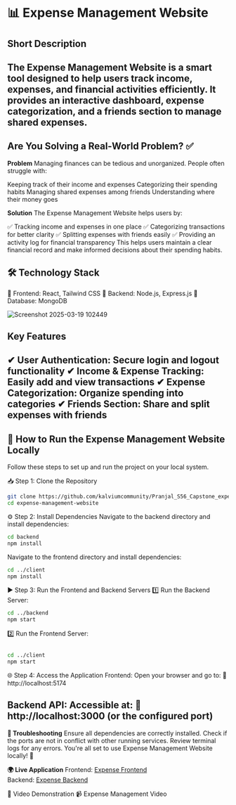 # 📊 Expense Management Website
## Short Description
The Expense Management Website is a smart tool designed to help users track income, expenses, and financial activities efficiently. It provides an interactive dashboard, expense categorization, and a friends section to manage shared expenses.
---
## Are You Solving a Real-World Problem? ✅
**Problem**
Managing finances can be tedious and unorganized. People often struggle with:

Keeping track of their income and expenses
Categorizing their spending habits
Managing shared expenses among friends
Understanding where their money goes

**Solution**
The Expense Management Website helps users by:

✅ Tracking income and expenses in one place
✅ Categorizing transactions for better clarity
✅ Splitting expenses with friends easily
✅ Providing an activity log for financial transparency
This helps users maintain a clear financial record and make informed decisions about their spending habits.

## 🛠️ Technology Stack
🔹 Frontend: React, Tailwind CSS
🔹 Backend: Node.js, Express.js
🔹 Database: MongoDB

![Screenshot 2025-03-19 102449](https://github.com/user-attachments/assets/1ac4f87e-6f1f-46f5-a75d-d529eeb1b6fe)


## Key Features
✔ User Authentication: Secure login and logout functionality
✔ Income & Expense Tracking: Easily add and view transactions
✔ Expense Categorization: Organize spending into categories
✔ Friends Section: Share and split expenses with friends
--- 

## 🚀 How to Run the Expense Management Website Locally
Follow these steps to set up and run the project on your local system.

📥 Step 1: Clone the Repository
```sh
git clone https://github.com/kalviumcommunity/Pranjal_S56_Capstone_expense_management.git
cd expense-management-website
```

⚙ Step 2: Install Dependencies
Navigate to the backend directory and install dependencies:

```sh
cd backend
npm install
```
Navigate to the frontend directory and install dependencies:
```sh
cd ../client
npm install
```
▶ Step 3: Run the Frontend and Backend Servers
1️⃣ Run the Backend Server:

```sh
cd ../backend
npm start
```
2️⃣ Run the Frontend Server:

```sh

cd ../client
npm start
```
🌐 Step 4: Access the Application
Frontend: Open your browser and go to:
🔗 http://localhost:5174

Backend API: Accessible at:
🔗 http://localhost:3000 (or the configured port)
---

**🐞 Troubleshooting**
Ensure all dependencies are correctly installed.
Check if the ports are not in conflict with other running services.
Review terminal logs for any errors.
You're all set to use Expense Management Website locally! 🚀

**🌍 Live Application**
Frontend: [Expense Frontend](https://ifinance.netlify.app/)  
Backend: [Expense Backend](https://pranjal-s56-capstone-expense-management-2.onrender.com/)

🎥 Video Demonstration
📹 Expense Management Video
